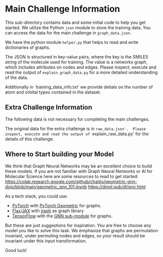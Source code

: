 # Main Challenge Information

This sub-directory contains data and some initial code to help you get started. We utilize the Python `json` module to store the training data. 
You can access the data for the main challenge in `graph_data.json`.

We have the python module `helper.py` that helps to read and write dictionaries of graphs.

The JSON is structured in key-value pairs, where the key is the SMILES string of the molecule used for training. 
The value is a networkx graph, which includes attributes on nodes and edges. 
Please inspect, execute and read the output of `explain_graph_data.py` for a more detailed understanding of the data.

Additionally in `training_data_info.txt' we provide detials on the number of atom and orbital types contained in the dataset.

## Extra Challenge Information

The following data is not necessary for completing the main challenges.

The original data for the extra challenge is in `raw_data.json'. 
Please inspect, execute and read the output of `explain_raw_data.py' for the details of this challenge.

## Where to Start building your Model

We think that Graph Neural Networks may be an excellent choice to build these models.
If you are not familiar with Graph Neural Networks or AI for Molecular Science here are some resources to read to get started:
https://colab.research.google.com/github/chaitjo/geometric-gnn-dojo/blob/main/geometric_gnn_101.ipynb
https://dmol.pub/dl/gnn.html

As a tech stack, you could use:
 - [PyTorch](https://github.com/pytorch) with [PyTorch Geometric](https://github.com/pyg-team/pytorch_geometric) for graphs.
 - [Flax](https://github.com/google/flax)/[JAX](https://github.com/google/jax) with [jraph](https://github.com/google-deepmind/jraph) as graph library
 - [TensorFlow](https://github.com/tensorflow) with the [GNN sub-module](https://github.com/tensorflow/gnn) for graphs.

But these are just suggestions for inspiration. You are free to choose any model you like to solve this task.
We emphasize that graphs are permutation invariant, under permuting nodes and edges, so your result should be invariant under this input transformation.

Good luck!

